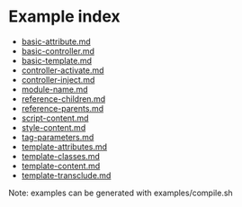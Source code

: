Example index
=============

- [basic-attribute.md](basic-attribute.md)
- [basic-controller.md](basic-controller.md)
- [basic-template.md](basic-template.md)
- [controller-activate.md](controller-activate.md)
- [controller-inject.md](controller-inject.md)
- [module-name.md](module-name.md)
- [reference-children.md](reference-children.md)
- [reference-parents.md](reference-parents.md)
- [script-content.md](script-content.md)
- [style-content.md](style-content.md)
- [tag-parameters.md](tag-parameters.md)
- [template-attributes.md](template-attributes.md)
- [template-classes.md](template-classes.md)
- [template-content.md](template-content.md)
- [template-transclude.md](template-transclude.md)


Note: examples can be generated with examples/compile.sh
